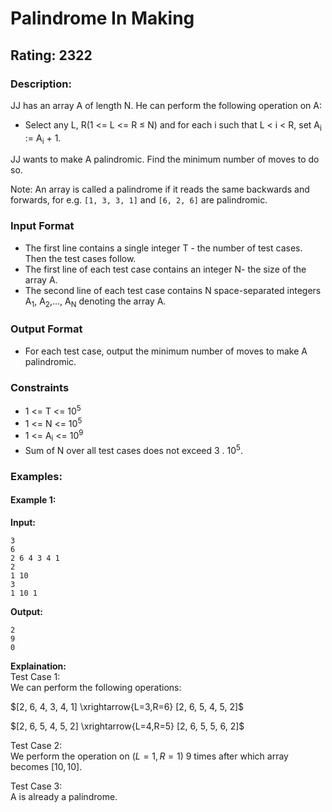 # Palindrome In Making
## Rating: 2322
### Description:
JJ has an array A of length N. He can perform the following operation on A:
- Select any L, R(1 <= L <= R ≤ N) and for each i such that L < i < R, set A<sub>i</sub> := A<sub>i</sub> + 1.

JJ wants to make A palindromic. Find the minimum number of moves to do so.

Note: An array is called a palindrome if it reads the same backwards and forwards, for e.g. `[1, 3, 3, 1]` and `[6, 2, 6]` are palindromic.
### Input Format
- The first line contains a single integer T - the number of test cases. Then the test cases follow.
- The first line of each test case contains an integer N- the size of the array A.
- The second line of each test case contains N space-separated integers A<sub>1</sub>, A<sub>2</sub>,..., A<sub>N</sub> denoting the array A.
### Output Format
- For each test case, output the minimum number of moves to make A palindromic.

### Constraints
- 1 <= T <= 10<sup>5</sup>
- 1 <= N <= 10<sup>5</sup>
- 1 <= A<sub>i</sub> <= 10<sup>9</sup>
- Sum of N over all test cases does not exceed 3 . 10<sup>5</sup>.

### Examples:
#### Example 1:
**Input:**
```
3
6
2 6 4 3 4 1
2
1 10
3
1 10 1
```
**Output:**
```
2
9
0
```
**Explaination:**  
Test Case 1:   
We can perform the following operations:  

 $[2, 6, 4, 3, 4, 1] \xrightarrow{L=3,R=6} [2, 6, 5, 4, 5, 2]$  

$[2, 6, 5, 4, 5, 2] \xrightarrow{L=4,R=5} [2, 6, 5, 5, 6, 2]$

Test Case 2:  
We perform the operation on $(L = 1, R = 1)$ 9 times after which array becomes $[10, 10]$.

Test Case 3:  
A is already a palindrome.